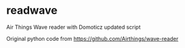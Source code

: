 # readwave
Air Things Wave reader with Domoticz updated script

Original python code from https://github.com/Airthings/wave-reader
